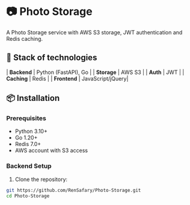 # 📷 Photo Storage

A Photo Storage service with AWS S3 storage, JWT authentication and Redis caching.  

## 🚀 Stack of technologies
| **Backend**    | Python (FastAPI), Go |
| **Storage**    | AWS S3           |
| **Auth**       | JWT              |
| **Caching**    | Redis            |
| **Frontend**   | JavaScript/jQuery|

## 📦 Installation

### Prerequisites
- Python 3.10+
- Go 1.20+
- Redis 7.0+
- AWS account with S3 access

### Backend Setup
1. Clone the repository:
```bash
git https://github.com/RenSafary/Photo-Storage.git
cd Photo-Storage